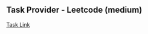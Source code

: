 ## Task Provider - Leetcode (medium)

[Task Link](https://leetcode.com/problems/daily-temperatures/description/?envType=daily-question&envId=2024-01-31)